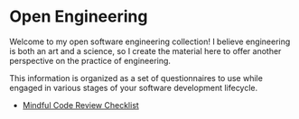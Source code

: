 # Open Engineering

Welcome to my open software engineering collection! I believe engineering is both an art and a science, so I create the material here to offer another perspective on the practice of engineering.

This information is organized as a set of questionnaires to use while engaged in various stages of your software development lifecycle.

* [Mindful Code Review Checklist](Mindful%20Code%20Review%20Checklist.md)
